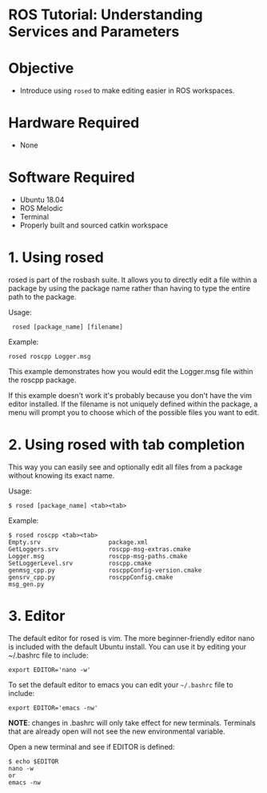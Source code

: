 # ROS Tutorial: Understanding Services and Parameters

# Objective
- Introduce using `rosed` to make editing easier in ROS workspaces.

# Hardware Required
- None

# Software Required
- Ubuntu 18.04
- ROS Melodic
- Terminal
- Properly built and sourced catkin workspace

# 1. Using rosed
rosed is part of the rosbash suite. It allows you to directly edit a file within a package by using the package name rather than having to type the entire path to the package.

Usage:


` rosed [package_name] [filename]`

Example:

`rosed roscpp Logger.msg`

This example demonstrates how you would edit the Logger.msg file within the roscpp package.

If this example doesn't work it's probably because you don't have the vim editor installed. If the filename is not uniquely defined within the package, a menu will prompt you to choose which of the possible files you want to edit.


# 2. Using rosed with tab completion
This way you can easily see and optionally edit all files from a package without knowing its exact name.

Usage:

`$ rosed [package_name] <tab><tab>`

Example:
```
$ rosed roscpp <tab><tab>
Empty.srv                   package.xml
GetLoggers.srv              roscpp-msg-extras.cmake
Logger.msg                  roscpp-msg-paths.cmake
SetLoggerLevel.srv          roscpp.cmake
genmsg_cpp.py               roscppConfig-version.cmake
gensrv_cpp.py               roscppConfig.cmake
msg_gen.py                  
```
# 3. Editor
The default editor for rosed is vim. The more beginner-friendly editor nano is included with the default Ubuntu install. You can use it by editing your ~/.bashrc file to include:

`export EDITOR='nano -w'`

To set the default editor to emacs you can edit your `~/.bashrc` file to include:

`export EDITOR='emacs -nw'`

**NOTE**: changes in .bashrc will only take effect for new terminals. Terminals that are already open will not see the new environmental variable.

Open a new terminal and see if EDITOR is defined:

```
$ echo $EDITOR
nano -w
or
emacs -nw
```
